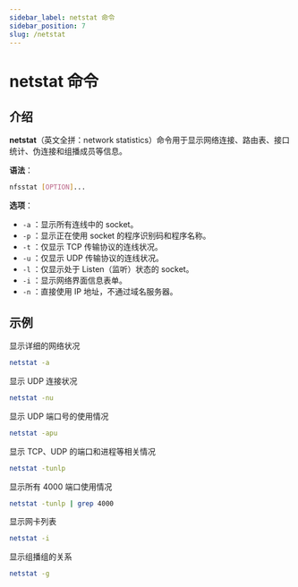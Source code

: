 ```yaml
---
sidebar_label: netstat 命令
sidebar_position: 7
slug: /netstat
---
```


# netstat 命令



## 介绍

**netstat**（英文全拼：network statistics）命令用于显示网络连接、路由表、接口统计、伪连接和组播成员等信息。

**语法**：

```bash
nfsstat [OPTION]...
```

**选项**：

- `-a` ：显示所有连线中的 socket。
- `-p` ：显示正在使用 socket 的程序识别码和程序名称。
- `-t` ：仅显示 TCP 传输协议的连线状况。
- `-u` ：仅显示 UDP 传输协议的连线状况。
- `-l` ：仅显示处于 Listen（监听）状态的 socket。
- `-i` ：显示网络界面信息表单。
- `-n` ：直接使用 IP 地址，不通过域名服务器。



## 示例

显示详细的网络状况

```bash
netstat -a
```

显示 UDP 连接状况

```bash
netstat -nu
```

显示 UDP 端口号的使用情况

```bash
netstat -apu
```

显示 TCP、UDP 的端口和进程等相关情况

```bash
netstat -tunlp
```

显示所有 4000 端口使用情况

```bash
netstat -tunlp | grep 4000
```

显示网卡列表

```bash
netstat -i
```

显示组播组的关系

```bash
netstat -g 
```





